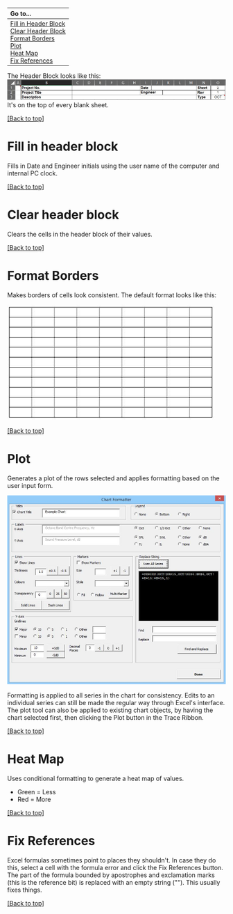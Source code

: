 | Go to... |
|:---- |
|[Fill in Header Block](https://github.com/Moosevellous/Trace/wiki/Sheet-Functions#fill-in-header-block) <br> [Clear Header Block](https://github.com/Moosevellous/Trace/wiki/Sheet-Functions#clear-header-block) <br> [Format Borders](https://github.com/Moosevellous/Trace/wiki/Sheet-Functions#format-borders) <br> [Plot](https://github.com/Moosevellous/Trace/wiki/Sheet-Functions#plot) <br> [Heat Map](https://github.com/Moosevellous/Trace/wiki/Sheet-Functions#heat-map) <br>[Fix References](https://github.com/Moosevellous/Trace/wiki/Sheet-Functions#fix-references)|

The Header Block looks like this:
![HeaderBlock.jpg](https://github.com/Moosevellous/Trace/blob/master/img/HeaderBlock.JPG)
It's on the top of every blank sheet.

<a href="#">[Back to top]</a>

# Fill in header block
Fills in Date and Engineer initials using the user name of the computer and internal PC clock.

<a href="#">[Back to top]</a>

# Clear header block
Clears the cells in the header block of their values.

<a href="#">[Back to top]</a>

# Format Borders

Makes borders of cells look consistent. The default format looks like this:

![Borders.jpg](https://github.com/Moosevellous/Trace/blob/master/img/Borders.JPG)

<a href="#">[Back to top]</a>

# Plot

Generates a plot of the rows selected and applies formatting based on the user input form.

![frmPlotTool.JPG](https://github.com/Moosevellous/Trace/blob/master/img/frmPlotTool.JPG)

Formatting is applied to all series in the chart for consistency. Edits to an individual series can still be made the regular way through Excel's interface. The plot tool can also be applied to existing chart objects, by having the chart selected first, then clicking the Plot button in the Trace Ribbon.

<a href="#">[Back to top]</a>

# Heat Map
Uses conditional formatting to generate a heat map of values. 
- Green = Less
- Red = More

<a href="#">[Back to top]</a>

# Fix References
Excel formulas sometimes point to places they shouldn't. In case they do this, select a cell with the formula error and click the Fix References button. The part of the formula bounded by apostrophes and exclamation marks (this is the reference bit) is replaced with an empty string (""). This usually fixes things.

<a href="#">[Back to top]</a>
